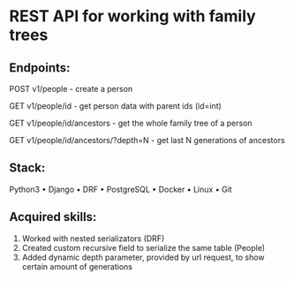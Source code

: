 # REST API for working with family trees

## Endpoints:

POST v1/people - create a person

GET v1/people/id - get person data with parent ids (id=int)
  
GET v1/people/id/ancestors - get the whole family tree of a person
  
GET v1/people/id/ancestors/?depth=N - get last N generations of ancestors

## Stack:

Python3
• Django
• DRF
• PostgreSQL
• Docker
• Linux
• Git

## Acquired skills: 
1. Worked with nested serializators (DRF)
2. Created custom recursive field to serialize the same table (People)
3. Added dynamic depth parameter, provided by url request, to show certain amount of generations
